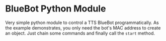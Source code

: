 # BlueBot Python Module

Very simple python module to control a TTS BlueBot programmatically. As the example demonstrates, you only need the bot's MAC address to create an object. Just chain some commands and finally call the `start` method.